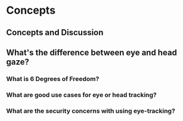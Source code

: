 # Concepts

## Concepts and Discussion

## What's the difference between eye and head gaze?

### What is 6 Degrees of Freedom?

### What are good use cases for eye or head tracking?



### What are the security concerns with using eye-tracking?

